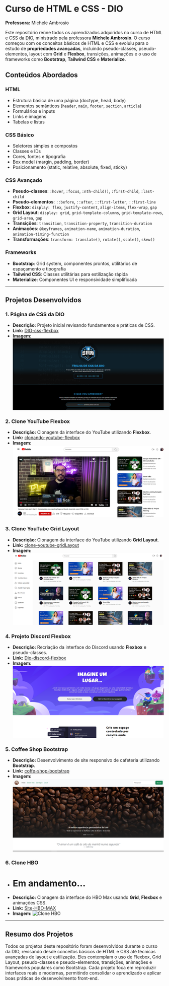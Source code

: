 # Curso de HTML e CSS - DIO  
**Professora:** Michele Ambrosio  

Este repositório reúne todos os aprendizados adquiridos no curso de HTML e CSS da [DIO](https://www.dio.me), ministrado pela professora **Michele Ambrosio**. O curso começou com os conceitos básicos de HTML e CSS e evoluiu para o estudo de **propriedades avançadas**, incluindo pseudo-classes, pseudo-elementos, layout com **Grid** e **Flexbox**, transições, animações e o uso de frameworks como **Bootstrap**, **Tailwind CSS** e **Materialize**.  

## Conteúdos Abordados

### HTML
- Estrutura básica de uma página (doctype, head, body)
- Elementos semânticos (`header`, `main`, `footer`, `section`, `article`)
- Formulários e inputs
- Links e imagens
- Tabelas e listas

### CSS Básico
- Seletores simples e compostos
- Classes e IDs
- Cores, fontes e tipografia
- Box model (margin, padding, border)
- Posicionamento (static, relative, absolute, fixed, sticky)

### CSS Avançado
- **Pseudo-classes**: `:hover`, `:focus`, `:nth-child()`, `:first-child`, `:last-child`
- **Pseudo-elementos**: `::before`, `::after`, `::first-letter`, `::first-line`
- **Flexbox**: `display: flex`, `justify-content`, `align-items`, `flex-wrap`, `gap`
- **Grid Layout**: `display: grid`, `grid-template-columns`, `grid-template-rows`, `grid-area`, `gap`
- **Transições**: `transition`, `transition-property`, `transition-duration`
- **Animações**: `@keyframes`, `animation-name`, `animation-duration`, `animation-timing-function`
- **Transformações**: `transform: translate()`, `rotate()`, `scale()`, `skew()`

### Frameworks
- **Bootstrap**: Grid system, componentes prontos, utilitários de espaçamento e tipografia
- **Tailwind CSS**: Classes utilitárias para estilização rápida
- **Materialize**: Componentes UI e responsividade simplificada

---

## Projetos Desenvolvidos

### 1. Página de CSS da DIO  
- **Descrição:** Projeto inicial revisando fundamentos e práticas de CSS.  
- **Link:** [DIO-css-flexbox](https://github.com/Debug-Matheus/DIO-css-flexbox)  
- **Imagem:** ![Página de CSS da DIO](https://github.com/Debug-Matheus/CSS-DIO/blob/main/images/projeto%201.PNG?raw=true)

### 2. Clone YouTube Flexbox  
- **Descrição:** Clonagem da interface do YouTube utilizando **Flexbox**.  
- **Link:** [clonando-youtube-flexbox](https://github.com/Debug-Matheus/clonando-youtube-flexbox)  
- **Imagem:** ![Clone YouTube Flexbox](https://github.com/Debug-Matheus/CSS-DIO/blob/main/images/projeto%202.PNG?raw=true)

### 3. Clone YouTube Grid Layout  
- **Descrição:** Clonagem da interface do YouTube utilizando **Grid Layout**.  
- **Link:** [clone-youtube-gridLayout](https://github.com/Debug-Matheus/clone-youtube-gridLayout)  
- **Imagem:** ![Clone YouTube Grid](https://github.com/Debug-Matheus/CSS-DIO/blob/main/images/projeto%203.PNG?raw=true)

### 4. Projeto Discord Flexbox  
- **Descrição:** Recriação da interface do Discord usando **Flexbox** e pseudo-classes.  
- **Link:** [Dio-discord-flexbox](https://github.com/Debug-Matheus/Dio-discord-flexbox)  
- **Imagem:** ![Discord Flexbox](https://github.com/Debug-Matheus/CSS-DIO/blob/main/images/projeto%204.PNG?raw=true)

### 5. Coffee Shop Bootstrap  
- **Descrição:** Desenvolvimento de site responsivo de cafeteria utilizando **Bootstrap**.  
- **Link:** [coffe-shop-bootstrap](https://github.com/Debug-Matheus/coffe-shop-bootstrap)  
- **Imagem:** ![Coffee Shop](https://github.com/Debug-Matheus/CSS-DIO/blob/main/images/projeto%205.PNG?raw=true)

### 6. Clone HBO  
- # Em andamento...
- **Descrição:** Clonagem da interface do HBO Max usando **Grid**, **Flexbox** e animações CSS.  
- **Link:** [Site-HBO-MAX](https://github.com/Debug-Matheus/Site-HBO-MAX)  
- **Imagem:** ![Clone HBO](https://raw.githubusercontent.com/Debug-Matheus/Site-HBO-MAX/main/screenshot.png)

---

## Resumo dos Projetos

Todos os projetos deste repositório foram desenvolvidos durante o curso da DIO, revisando desde conceitos básicos de HTML e CSS até técnicas avançadas de layout e estilização. Eles contemplam o uso de Flexbox, Grid Layout, pseudo-classes e pseudo-elementos, transições, animações e frameworks populares como Bootstrap. Cada projeto foca em reproduzir interfaces reais e modernas, permitindo consolidar o aprendizado e aplicar boas práticas de desenvolvimento front-end.

